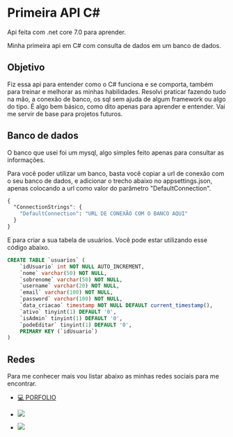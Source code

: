 ﻿# Primeira API C#

Api feita com .net core 7.0 para aprender.

Minha primeira api em C# com consulta de dados em um banco de dados.

## Objetivo

Fiz essa api para entender como o C# funciona e se comporta, também para treinar e melhorar as minhas habilidades. Resolvi praticar fazendo tudo na mão, a conexão de banco, os sql sem ajuda de algum framework ou algo do tipo.
É algo bem básico, como dito apenas para aprender e entender. Vai me servir de base para projetos futuros.


## Banco de dados

O banco que usei foi um mysql, algo simples feito apenas para consultar as informações.

Para você poder utilizar um banco, basta você copiar a url de conexão com o seu banco de dados, e adicionar o trecho abaixo no appsettings.json, apenas colocando a url como valor do parâmetro "DefaultConnection".

```css
{
  "ConnectionStrings": {
    "DefaultConnection": "URL DE CONEXÃO COM O BANCO AQUI"
  }
}

```

E para criar a sua tabela de usuários. Você pode estar utilizando esse código abaixo.
```sql
CREATE TABLE `usuarios` (
	`idUsuario` int NOT NULL AUTO_INCREMENT,
	`nome` varchar(50) NOT NULL,
	`sobrenome` varchar(50) NOT NULL,
	`username` varchar(20) NOT NULL,
	`email` varchar(100) NOT NULL,
	`password` varchar(100) NOT NULL,
	`data_criacao` timestamp NOT NULL DEFAULT current_timestamp(),
	`ativo` tinyint(1) DEFAULT '0',
	`isAdmin` tinyint(1) DEFAULT '0',
	`podeEditar` tinyint(1) DEFAULT '0',
	PRIMARY KEY (`idUsuario`)
)
```

## Redes

Para me conhecer mais vou listar abaixo as minhas redes sociais para me encontrar.

- [💻 PORFOLIO](https://panegallito.vercel.app)

- [<img src="https://img.shields.io/badge/Instagram-E4405F?style=for-the-badge&logo=instagram&logoColor=white">](https://www.instagram.com/andrey_panegalli/)

- [<img src="https://img.shields.io/badge/LinkedIn-0077B5?style=for-the-badge&logo=linkedin&logoColor=white">](https://www.linkedin.com/in/andrey-panegalli-2699811b0/)
